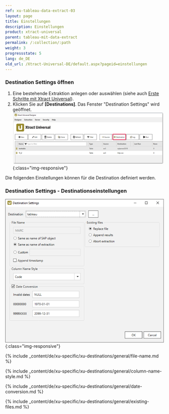 ```yaml
---
ref: xu-tableau-data-extract-03
layout: page
title: Einstellungen
description: Einstellungen
product: xtract-universal
parent: tableau-mit-data-extract
permalink: /:collection/:path
weight: 3
progressstate: 5
lang: de_DE
old_url: /Xtract-Universal-DE/default.aspx?pageid=einstellungen
---
```


### Destination Settings öffnen

1. Eine bestehende Extraktion anlegen oder auswählen (siehe auch [Erste Schritte mit Xtract Universal](../../../erste-schritte/eine-neue-extraktion-anlegen)).
2. Klicken Sie auf **[Destinations]**. Das Fenster "Destination Settings" wird geöffnet.
![Destination-settings](/img/content/xu/xu_designer_destination.png){:class="img-responsive"}

Die folgenden Einstellungen können für die Destination definiert werden. 
  
### Destination Settings - Destinationseinstellungen
![Tableau-Extraction-Specific-Settings](/img/content/Tableau-Extraction-Specific-Settings.png){:class="img-responsive"}                    
  
{% include _content/de/xu-specific/xu-destinations/general/file-name.md %}

{% include _content/de/xu-specific/xu-destinations/general/column-name-style.md %}

{% include _content/de/xu-specific/xu-destinations/general/date-conversion.md %}

{% include _content/de/xu-specific/xu-destinations/general/existing-files.md %}